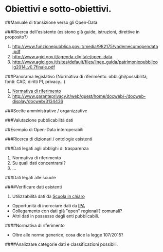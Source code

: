 # Obiettivi e sotto-obiettivi.

##Manuale di transizione verso gli Open-Data

###Ricerca dell'esistente (esistono già guide, istruzioni, direttive in proposito?)
 1. http://www.funzionepubblica.gov.it/media/982175/vademecumopendata.pdf
 2. http://www.agid.gov.it/agenda-digitale/open-data
 3. http://www.agid.gov.it/sites/default/files/linee_guida/patrimoniopubblicolg2014_v0.7finale.pdf

###Panorama legislativo (Normativa di riferimento: obblighi/possibilità, fonti: CAD, diritti PI, privacy...)
 1. [Normativa di riferimento](Normativa.md)
 2. http://www.garanteprivacy.it/web/guest/home/docweb/-/docweb-display/docweb/3134436

###Scelte amministrative / organizzative

###Valutazione pubblicabilità dati

##Esempio di Open-Data interoperabili

###Ricerca di dizionari / ontologie esistenti

###Dati legati agli obblighi di trasparenza
 1. Normativa di riferimento
 2. Su quali dati concentrarsi?
 3. ...

###Dati legati alle scuole

####Verificare dati esistenti
 1. Utilizzabilità dati da [Scuola in chiaro](http://cercalatuascuola.istruzione.it/cercalatuascuola/opendata/)
 * Opportunità di incrociare dati da [IPA](http://spcdata.digitpa.gov.it/data.html)
 * Collegamento con dati già "open" regionali? comunali?
 * Altri dati in possesso degli enti pubblicabili. 

####Normativa di riferimento
 * Oltre alle norme generice, cosa dice la legge 107/2015?

####Analizzare categorie dati e classificazioni possibili.
